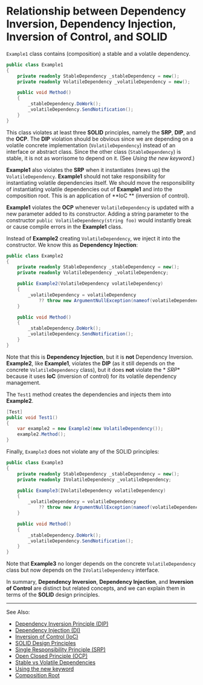 # Relationship between Dependency Inversion, Dependency Injection, Inversion of Control, and SOLID

`Example1` class contains (composition) a stable and a volatile dependency.

```C#
public class Example1
{
    private readonly StableDependency _stableDependency = new();
    private readonly VolatileDependency _volatileDependency = new();

    public void Method()
    {
        _stableDependency.DoWork();
        _volatileDependency.SendNotification();
    }
}
```

This class violates at least three **SOLID** principles, namely the **SRP**, **DIP**, and the **OCP**. The **DIP**
violation should be obvious since we are depending on a volatile concrete implementation (`VolatileDependency`) instead
of an interface or abstract class. Since the other class (`StableDependency`) is stable, it is not as worrisome to
depend on it. (See *Using the new keyword*.)

**Example1** also violates the **SRP** when it instantiates (news up) the `VolatileDependency`. **Example1** should
not take responsibility for instantiating volatile dependencies itself. We should move the responsibility of
instantiating volatile dependencies out of **Example1** and into the composition root. This is an application of **IoC
** (inversion of control).

**Example1** violates the **OCP** whenever `VolatileDependency` is updated with a new parameter added to its
constructor. Adding a string parameter to the constructor `public VolatileDependency(string foo)` would instantly break
or cause compile errors in the **Example1** class.

Instead of **Example2** creating `VolatileDependency`, we inject it into the constructor. We know this as **Dependency
Injection**:

```C#
public class Example2
{
    private readonly StableDependency _stableDependency = new();
    private readonly VolatileDependency _volatileDependency;

    public Example2(VolatileDependency volatileDependency)
    {
        _volatileDependency = volatileDependency 
            ?? throw new ArgumentNullException(nameof(volatileDependency));
    }

    public void Method()
    {
        _stableDependency.DoWork();
        _volatileDependency.SendNotification();
    }
}
```

Note that this is **Dependency Injection**, but it is **not** Dependency Inversion. **Example2**, like **Example1**,
violates the **DIP** (as it still depends on the concrete `VolatileDependency` class), but it does **not** violate the *
*SRP** because it uses **IoC** (inversion of control) for its volatile dependency management.

The `Test1` method creates the dependencies and injects them into **Example2**.

```C#
[Test]
public void Test1()
{
    var example2 = new Example2(new VolatileDependency());
    example2.Method();
}
```

Finally, `Example3` does not violate any of the SOLID principles:

```C#
public class Example3
{
    private readonly StableDependency _stableDependency = new();
    private readonly IVolatileDependency _volatileDependency;

    public Example3(IVolatileDependency volatileDependency)
    {
        _volatileDependency = volatileDependency 
            ?? throw new ArgumentNullException(nameof(volatileDependency));
    }

    public void Method()
    {
        _stableDependency.DoWork();
        _volatileDependency.SendNotification();
    }
}
```

Note that **Example3** no longer depends on the concrete `VolatileDependency` class but now depends on the
`IVolatileDependency` interface.

In summary, **Dependency Inversion**, **Dependency Injection**, and **Inversion of Control** are distinct but related
concepts, and we can explain them in terms of the **SOLID** design principles.

---
See Also:

- [Dependency Inversion Principle (DIP)](Dependency-Inversion-Principle-DIP.md)
- [Dependency Injection (DI)](Dependency-Injection-DI.md)
- [Inversion of Control (IoC)](Inversion-of-Control-IoC.md)
- [SOLID Design Principles](SOLID-Design-Principles.md)
- [Single Responsibility Principle (SRP)](Single-Responsibility-Principle-SRP.md)
- [Open Closed Principle (OCP)](Open-Closed-Principle-OCP.md)
- [Stable vs Volatile Dependencies](Stable-vs-Volatile-Dependencies.md)
- [Using the new keyword](Using-the-new-keyword.md)
- [Composition Root](Composition-Root.md)